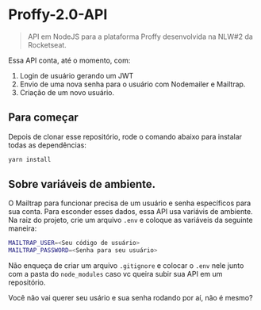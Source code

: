 # Proffy-2.0-API

>API em NodeJS para a plataforma Proffy desenvolvida na NLW#2 da Rocketseat.

Essa API conta, até o momento, com:

1. Login de usuário gerando um JWT
2. Envio de uma nova senha para o usuário com Nodemailer e Mailtrap.
3. Criação de um novo usuário.

## Para começar

Depois de clonar esse repositório, rode o comando abaixo para instalar todas as dependências:

```sh
yarn install
```

## Sobre variáveis de ambiente.

O Mailtrap para funcionar precisa de um usuário e senha específicos para sua conta. Para esconder esses dados, essa API usa variávis de ambiente.
Na raiz do projeto, crie um arquivo `.env` e coloque as variáveis da seguinte maneira:

```sh
MAILTRAP_USER=<Seu código de usuário>
MAILTRAP_PASSWORD=<Senha para seu usuário>
```
Não enqueça de criar um arquivo `.gitignore` e colocar o `.env` nele junto com a pasta do `node_modules` caso vc queira subir sua API em um repositório.

Você não vai querer seu usário e sua senha rodando por aí, não é mesmo?
